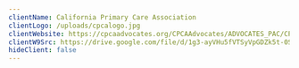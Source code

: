 ```yaml
---
clientName: California Primary Care Association
clientLogo: /uploads/cpcalogo.jpg
clientWebsite: https://cpcaadvocates.org/CPCAAdvocates/ADVOCATES_PAC/CPCAAdvocates/PAC/Advocates_PAC.aspx
clientW9Src: https://drive.google.com/file/d/1g3-ayVHu5fVTSyVpGDZk5t-0S854Tzq-/view
hideClient: false
---
```

